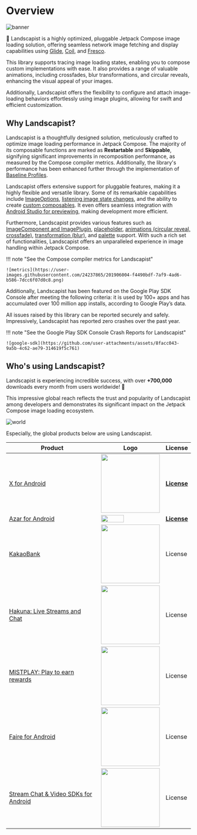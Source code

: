 # Overview

![banner](https://user-images.githubusercontent.com/24237865/127760344-bb042fe8-23e1-4014-b208-b7b549d32086.png)

🌻 Landscapist is a highly optimized, pluggable Jetpack Compose image loading solution, offering seamless network image fetching and display capabilities using [Glide](https://github.com/bumptech/glide), [Coil](https://github.com/coil-kt/coil), and [Fresco](https://github.com/facebook/fresco). 

This library supports tracing image loading states, enabling you to compose custom implementations with ease. It also provides a range of valuable animations, including crossfades, blur transformations, and circular reveals, enhancing the visual appeal of your images. 

Additionally, Landscapist offers the flexibility to configure and attach image-loading behaviors effortlessly using image plugins, allowing for swift and efficient customization. 

## Why Landscapist?

Landscapist is a thoughtfully designed solution, meticulously crafted to optimize image loading performance in Jetpack Compose. The majority of its composable functions are marked as **Restartable** and **Skippable**, signifying significant improvements in recomposition performance, as measured by the Compose compiler metrics. Additionally, the library's performance has been enhanced further through the implementation of [Baseline Profiles](https://android-developers.googleblog.com/2022/01/improving-app-performance-with-baseline.html).

Landscapist offers extensive support for pluggable features, making it a highly flexible and versatile library. Some of its remarkable capabilities include [ImageOptions](https://github.com/skydoves/landscapist#imageoptions),  [listening image state changes](https://github.com/skydoves/landscapist#listening-image-state-changes), and the ability to create [custom composables](https://github.com/skydoves/landscapist#custom-composables). It even offers seamless integration with [Android Studio for previewing](https://github.com/skydoves/landscapist#preview-on-android-studio), making development more efficient.

Furthermore, Landscapist provides various features such as [ImageComponent and ImagePlugin](https://github.com/skydoves/landscapist#imagecomponent-and-imageplugin), [placeholder](https://github.com/skydoves/landscapist#placeholder), [animations (circular reveal, crossfade)](https://github.com/skydoves/landscapist#animation), [transformation (blur)](https://github.com/skydoves/landscapist#transformation), and [palette](https://github.com/skydoves/landscapist#palette) support. With such a rich set of functionalities, Landscapist offers an unparalleled experience in image handling within Jetpack Compose.

!!! note "See the Compose compiler metrics for Landscapist"
    
    ![metrics](https://user-images.githubusercontent.com/24237865/201906004-f4490bdf-7af9-4ad6-b586-7dcc6f07d0c8.png)

Additionally, Landscapist has been featured on the Google Play SDK Console after meeting the following criteria: it is used by 100+ apps and has accumulated over 100 million app installs, according to Google Play’s data.

All issues raised by this library can be reported securely and safely. Impressively, Landscapist has reported zero crashes over the past year.

!!! note "See the Google Play SDK Console Crash Reports for Landscapist"

    ![google-sdk](https://github.com/user-attachments/assets/8facc043-9a5b-4c62-ae79-314619f5c761)

## Who's using Landscapist?

Landscapist is experiencing incredible success, with over **+700,000** downloads every month from users worldwide! 🚀 

This impressive global reach reflects the trust and popularity of Landscapist among developers and demonstrates its significant impact on the Jetpack Compose image loading ecosystem.

![world](https://user-images.githubusercontent.com/24237865/196018576-a9c87534-81a2-4618-8519-0024b67964bf.png)

Especially, the global products below are using Landscapist.

| Product                                                                                                 | Logo                                                                                                                                                                                                                                                                                                                                                                                                                                                         | License                                                                                                               |
|---------------------------------------------------------------------------------------------------------|--------------------------------------------------------------------------------------------------------------------------------------------------------------------------------------------------------------------------------------------------------------------------------------------------------------------------------------------------------------------------------------------------------------------------------------------------------------|-----------------------------------------------------------------------------------------------------------------------|
| [X for Android](https://play.google.com/store/apps/details?id=com.twitter.android)                      | <img src="https://cbx-prod.b-cdn.net/COLOURBOX65107974.jpg" width="160px" />                                                                                                                                                                                                                                                                      | **[License](https://user-images.githubusercontent.com/24237865/125583736-f0ffa76f-8f87-433b-a9fd-192231dc5e63.jpg)**  |
| [Azar for Android](https://play.google.com/store/apps/details?id=com.azarlive.android)                  | <img src="https://user-images.githubusercontent.com/24237865/155271118-2bbd5087-58b3-4360-a545-8fe4fc42efc8.jpg" width="62%" />                                                                                                                                                                                                                                                                                                                              | **[License](https://user-images.githubusercontent.com/24237865/155270807-5edcab23-2690-4c05-a068-885ee5558b25.jpeg)** |
| [KakaoBank](https://play.google.com/store/apps/details?id=com.kakaobank.channel&hl=en)                  | <img src="https://www.kapronasia.com/media/k2/items/cache/36778fed172d9c8502d2d42dc025835b_L.jpg" width="160px" />                                                                                                                                                                                                                                                                                                                            | License                                                                                                               |
| [Hakuna: Live Streams and Chat](https://play.google.com/store/apps/details?id=com.movefastcompany.bora) | <img src="https://user-images.githubusercontent.com/24237865/218469230-64747182-cda3-443c-b90f-b43728d63ffa.png" width="160px" />                                                                                                                                                                                                                                                                                                                            | License                                                                                                               |
| [MISTPLAY: Play to earn rewards](https://play.google.com/store/apps/details?id=com.mistplay.mistplay)   | <img src="https://github.com/skydoves/landscapist/assets/24237865/0693b2f6-174d-45cb-a84e-79e9839348db" width="160px" />                                                                                                                                                                                                                                                                                                                                     | License                                                                                                               |
| [Faire for Android](https://play.google.com/store/apps/details?id=com.faire.retailer&hl=en_CA&gl=US)    | <img src="https://user-images.githubusercontent.com/24237865/158280614-2740e38d-ca47-49f8-a493-3eb98d7e6b27.png" width="160px" />                                                                                                                                                                                                                                                                                                                            | License                                                                                                               |
| [Stream Chat & Video SDKs for Android](https://getstream.io/chat/sdk/android/)                          | <img src="https://user-images.githubusercontent.com/24237865/138428440-b92e5fb7-89f8-41aa-96b1-71a5486c5849.png" width="160px" /> | License                                                                                                               |
